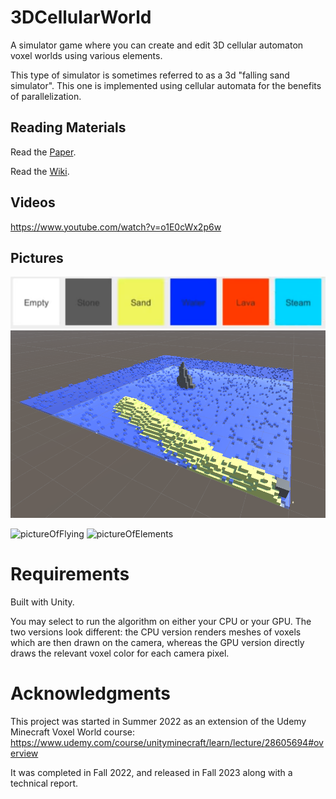 # 3DCellularWorld

A simulator game where you can create and edit 3D cellular automaton voxel worlds using various elements.

This type of simulator is sometimes referred to as a 3d "falling sand simulator". This one is implemented using cellular automata for the benefits of parallelization.



## Reading Materials
Read the [Paper](https://cis.temple.edu/tagit/publications/TAGIT-TR-18.pdf).

Read the [Wiki](https://github.com/ccrock4t/3DCellularWorld/wiki).

## Videos
https://www.youtube.com/watch?v=o1E0cWx2p6w

## Pictures

![pictureOfElementsList](https://github.com/ccrock4t/3DCellularWorld/blob/main/Assets/Images/elements.png?raw=true)
![pictureOfIsland](https://github.com/ccrock4t/3DCellularWorld/blob/main/Assets/Images/background.PNG?raw=true)



![pictureOfFlying](https://github.com/ccrock4t/3DCellularWorld/blob/main/Assets/Images/flying.gif?raw=true)
![pictureOfElements](https://github.com/ccrock4t/3DCellularWorld/blob/main/Assets/Images/elements.gif?raw=true)

# Requirements
Built with Unity.

You may select to run the algorithm on either your CPU or your GPU. The two versions look different: the CPU version renders meshes of voxels which are then drawn on the camera, whereas the GPU version directly draws the relevant voxel color for each camera pixel.

# Acknowledgments

This project was started in Summer 2022 as an extension of the Udemy Minecraft Voxel World course: [https://www.udemy.com/course/unityminecraft/learn/lecture/28605694#overview ](https://www.udemy.com/course/unityminecraft/)

It was completed in Fall 2022, and released in Fall 2023 along with a technical report.
